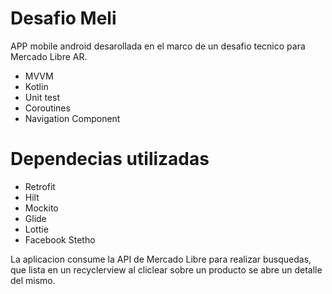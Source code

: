 # Desafio Meli

APP mobile android desarollada en el marco de un desafio tecnico para Mercado Libre AR.

  - MVVM
  - Kotlin
  - Unit test
  - Coroutines
  - Navigation Component

# Dependecias utilizadas

  - Retrofit
  - Hilt
  - Mockito
  - Glide
  - Lottie
  - Facebook Stetho
 
La aplicacion consume la API de Mercado Libre para realizar busquedas, que lista en un recyclerview al cliclear sobre un producto se abre un detalle del mismo. 
